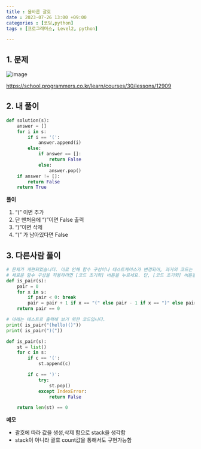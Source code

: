 ```yaml
---
title : 올바른 괄호
date : 2023-07-26 13:00 +09:00
categories : [코딩,python]
tags : [프로그래머스, Level2, python]

---
```

## 1. 문제
![image](https://github.com/mini0-0/mini0-0.github.io/assets/63296983/22d37b6e-75c5-4057-ba55-afd118f6be05)

<https://school.programmers.co.kr/learn/courses/30/lessons/12909>

## 2. 내 풀이

```python
def solution(s):
    answer = []
    for i in s:
        if i == '(':
            answer.append(i)
        else:
            if answer == []: 
                return False
            else:
                answer.pop()
    if answer != []: 
        return False
    return True
```

**풀이**

1. “(” 이면 추가
2. 단 맨처음에 “)”이면 False 출력
3. “)”이면 삭제
4. “(” 가 남아있다면 False

## 3. 다른사람 풀이

```python
# 문제가 개편되었습니다. 이로 인해 함수 구성이나 테스트케이스가 변경되어, 과거의 코드는 동작하지 않을 수 있습니다.
# 새로운 함수 구성을 적용하려면 [코드 초기화] 버튼을 누르세요. 단, [코드 초기화] 버튼을 누르면 작성 중인 코드는 사라집니다.
def is_pair(s):
    pair = 0
    for x in s:
        if pair < 0: break
        pair = pair + 1 if x == "(" else pair - 1 if x == ")" else pair
    return pair == 0

# 아래는 테스트로 출력해 보기 위한 코드입니다.
print( is_pair("(hello)()"))
print( is_pair(")("))
```

```python
def is_pair(s):
    st = list()
    for c in s:
        if c == '(':
            st.append(c)

        if c == ')':
            try:
                st.pop()
            except IndexError:
                return False

    return len(st) == 0
```

**메모**

- 괄호에 따라 값을 생성,삭제 함으로 stack을 생각함
- stack이 아니라 괄호 count값을 통해서도 구현가능함


